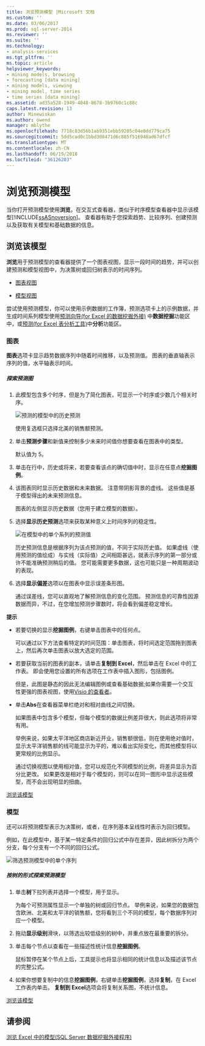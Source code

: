 ```yaml
---
title: 浏览预测模型 |Microsoft 文档
ms.custom: ''
ms.date: 03/06/2017
ms.prod: sql-server-2014
ms.reviewer: ''
ms.suite: ''
ms.technology:
- analysis-services
ms.tgt_pltfrm: ''
ms.topic: article
helpviewer_keywords:
- mining models, browsing
- forecasting [data mining]
- mining models, viewing
- mining model, time series
- time series [data mining]
ms.assetid: ad35a528-1949-4048-8678-3b9760c1c88c
caps.latest.revision: 13
author: Minewiskan
ms.author: owend
manager: mblythe
ms.openlocfilehash: 7718c83d56b1ab9351ebb59205c04e0dd779ca75
ms.sourcegitcommit: 5dd5cad0c1bbd308471d6c885f516948ad67dfcf
ms.translationtype: MT
ms.contentlocale: zh-CN
ms.lasthandoff: 06/19/2018
ms.locfileid: "36126203"
---
```

# <a name="browsing-a-forecasting-model"></a>浏览预测模型
  当你打开预测模型使用**浏览**，在交互式查看器，类似于时序模型查看器中显示该模型[!INCLUDE[ssASnoversion](../includes/ssasnoversion-md.md)]。 查看器有助于您探索趋势、比较序列、创建预测以及获取有关模型和基础数据的信息。  
  
##  <a name="bkmk_Top"></a> 浏览该模型  
 **浏览**用于预测模型的查看器提供了一个图表视图，显示一段时间的趋势，并可以创建预测和模型视图中，为决策树或回归树表示的时间序列。  
  
-   [图表视图](#bkmk_charts)  
  
-   [模型视图](#bkmk_Model)  
  
 尝试使用预测模型，你可以使用示例数据的工作簿，预测选项卡上的示例数据，并生成时间系列模型使用[预测向导&#40;for Excel 的数据挖掘外接&#41;](forecast-wizard-data-mining-add-ins-for-excel.md) 中**数据挖掘**功能区中，或[预测&#40;for Excel 表分析工具&#41;](forecast-table-analysis-tools-for-excel.md)中**分析**功能区。  
  
###  <a name="bkmk_charts"></a> 图表  
 **图表**选项卡显示趋势数据序列中随着时间推移，以及预测值。 图表的垂直轴表示序列的值，水平轴表示时间。  
  
##### <a name="explore-the-forecasting-chart"></a>探索预测图  
  
1.  此模型包含多个时序，但是为了简化图表，可显示一个时序或少数几个相关时序。  
  
     ![预测的模型中的历史预测](media/dm13-forecast-chart-historicpredictions.gif "预测的模型中的历史预测")  
  
     使用复选框只选择北美的销售额预测。  
  
2.  单击**预测步骤**和新值来控制多少未来时间值你想要查看在图表中的类型。  
  
     默认值为 5。  
  
3.  单击在行中，历史或将来，若要查看该点的确切值中时，显示在任意点**挖掘图例**。  
  
4.  该图表同时显示历史数据和未来数据。 注意带阴影背景的虚线。 这些值是基于模型得出的未来预测信息。  
  
     图表的左侧显示历史数据（您用于建立模型的数据）。  
  
5.  选择**显示历史预测**选项来获取某种意义上时间序列的稳定性。  
  
     ![在模型中的单个系列的预测值](media/dm13-forecast-chart-singleseries.gif "模型中的单个系列的预测值")  
  
     历史预测信息是根据序列为该点预测的值，不同于实际历史值。 如果虚线（使用预测的值绘成）与实线（实际值）之间相距甚远，就表示序列的第一部分或许不能准确预测稍后的值。 您可能需要更多数据，这也可能只是一种周期波动的表现。  
  
6.  选择**显示偏差**选项以在图表中显示误差条形图。  
  
     通过误差线，您可以直观地了解预测信息的变化范围。 预测信息的可靠性因源数据而异，不过，在您增加预测步骤数时，将会看到偏差稳定增长。  
  
 **提示**  
  
-   若要切换的显示**挖掘图例**，右键单击图表中的任何点。  
  
     可以通过以下方法查看特定的时间范围：单击图表，将时间选定范围拖到图表上，然后再次单击图表以放大选定的范围。  
  
-   若要获取当前的图表的副本，请单击**复制到 Excel**，然后单击在 Excel 中的工作表。 即会使用您设置的所有选项在工作表中插入图形，包括图例。  
  
     但是，此图是静态的因此无法编辑图例或查看基础数据;如果你需要一个交互性更强的图表视图，使用[Visio 的查看者](viewing-data-mining-models-in-visio-data-mining-add-ins.md)。  
  
-   单击**Abs**在查看器菜单栏绝对和相对曲线之间切换。  
  
     如果图表中包含多个模型，但每个模型的数据比例差异很大，则此选项将非常有用。  
  
     举例来说，如果太平洋地区商店新近开业，销售额很低，则在使用绝对值时，显示太平洋销售额的线可能显示为平的，难以看出实际变化，而其他模型将以更常规的比例显示。  
  
     通过切换视图以使用相对值，您可以规范化不同模型的比例，将差异显示为百分比更改。 如果更改是相对于每个模型的，则可以在同一图形中显示这些模型，而不会出现明显的扭曲。  
  
 [浏览该模型](#bkmk_Top)  
  
###  <a name="bkmk_Model"></a> 模型  
 还可以将预测模型表示为决策树，或者，在序列基本呈线性时表示为回归模型。  
  
 例如，在此模型中，基于某一特定条件的回归公式中存在差异，因此树拆分为两个分支，每个分支有一个不同的回归公式。  
  
 ![筛选预测模型中的单个序列](media/dm13-forecast-model-northamerica.gif "筛选预测模型中的单个序列")  
  
##### <a name="explore-the-forecasting-model-as-a-tree"></a>按树的形式探索预测模型  
  
1.  单击**树**下拉列表并选择一个模型，用于显示。  
  
     为每个可预测属性显示一个单独的树或回归节点。 举例来说，如果您的数据包含欧洲、北美和太平洋的销售额，您将看到三个不同的模型，每个数据序列对应一个模型。  
  
2.  拖动**显示级别**滑块，以筛选出较低级别的树中，并重点放在最重要的拆分。  
  
3.  单击每个节点以查看在一些描述性统计信息**挖掘图例**。  
  
     鼠标暂停在某个节点上后，工具提示也将显示相同的统计信息以及描述该节点的完整公式。  
  
4.  如果你想要复制中的信息**挖掘图例**，右键单击**挖掘图例**，选择**复制**，在 Excel 工作表内单击。 **复制到 Excel**选项会将复制关系图，不统计信息。  
  
 [浏览该模型](#bkmk_Top)  
  
## <a name="see-also"></a>请参阅  
 [浏览 Excel 中的模型&#40;SQL Server 数据挖掘外接程序&#41;](browsing-models-in-excel-sql-server-data-mining-add-ins.md)  
  
  